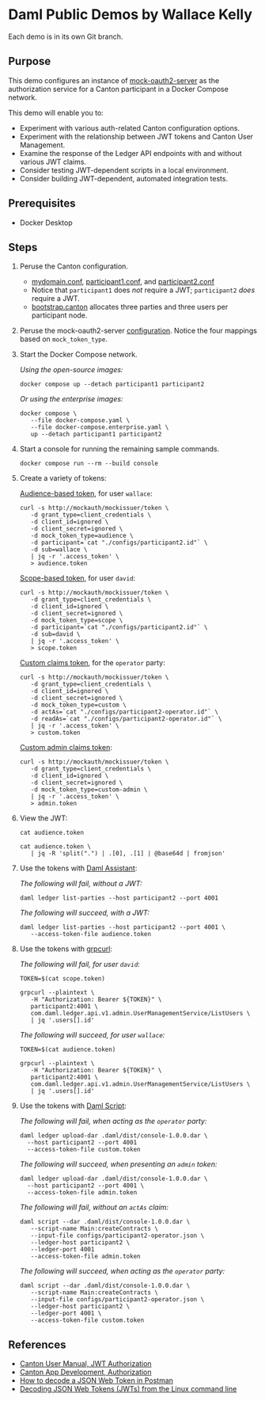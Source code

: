 # Daml Public Demos by Wallace Kelly

Each demo is in its own Git branch.

## Purpose

This demo configures an instance of [mock-oauth2-server](https://github.com/navikt/mock-oauth2-server)
as the authorization service for a Canton participant in a Docker Compose network.

This demo will enable you to:

* Experiment with various auth-related Canton configuration options.
* Experiment with the relationship between JWT tokens and Canton User Management.
* Examine the response of the Ledger API endpoints with and without various JWT claims.
* Consider testing JWT-dependent scripts in a local environment.
* Consider building JWT-dependent, automated integration tests.

## Prerequisites

* Docker Desktop

## Steps

1. Peruse the Canton configuration.
   * [mydomain.conf](./configs/mydomain.conf), [participant1.conf](./configs/participant1.conf), and [participant2.conf](./configs/participant2.conf)
   * Notice that `participant1` does _not_ require a JWT; `participant2` _does_ require a JWT.
   * [bootstrap.canton](./configs/bootstrap.canton) allocates three parties and three users per participant node.

2. Peruse the mock-oauth2-server [configuration](./configs/mockauth.json). Notice the four mappings based on `mock_token_type`.

3. Start the Docker Compose network.

   _Using the open-source images:_

   ```
   docker compose up --detach participant1 participant2
   ```

   _Or using the enterprise images:_

   ```
   docker compose \
      --file docker-compose.yaml \
      --file docker-compose.enterprise.yaml \
      up --detach participant1 participant2
   ```

4. Start a console for running the remaining sample commands.

   ```
   docker compose run --rm --build console
   ```

5. Create a variety of tokens:

   [Audience-based token](https://docs.daml.com/app-dev/authorization.html#audience-based-tokens), for user `wallace`:

   ```
   curl -s http://mockauth/mockissuer/token \
      -d grant_type=client_credentials \
      -d client_id=ignored \
      -d client_secret=ignored \
      -d mock_token_type=audience \
      -d participant=`cat "./configs/participant2.id"` \
      -d sub=wallace \
      | jq -r '.access_token' \
      > audience.token
   ```

   [Scope-based token](https://docs.daml.com/app-dev/authorization.html#scope-based-tokens), for user `david`:

   ```
   curl -s http://mockauth/mockissuer/token \
      -d grant_type=client_credentials \
      -d client_id=ignored \
      -d client_secret=ignored \
      -d mock_token_type=scope \
      -d participant=`cat "./configs/participant2.id"` \
      -d sub=david \
      | jq -r '.access_token' \
      > scope.token
   ```

   [Custom claims token](https://docs.daml.com/app-dev/authorization.html#custom-daml-claims-access-tokens), for the `operator` party:

   ```
   curl -s http://mockauth/mockissuer/token \
      -d grant_type=client_credentials \
      -d client_id=ignored \
      -d client_secret=ignored \
      -d mock_token_type=custom \
      -d actAs=`cat "./configs/participant2-operator.id"` \
      -d readAs=`cat "./configs/participant2-operator.id"` \
      | jq -r '.access_token' \
      > custom.token
   ```

   [Custom admin claims token](https://docs.daml.com/app-dev/authorization.html#custom-daml-claims-access-tokens):

   ```
   curl -s http://mockauth/mockissuer/token \
      -d grant_type=client_credentials \
      -d client_id=ignored \
      -d client_secret=ignored \
      -d mock_token_type=custom-admin \
      | jq -r '.access_token' \
      > admin.token
   ```

6. View the JWT:

   ```
   cat audience.token
   ```

   ```
   cat audience.token \
      | jq -R 'split(".") | .[0], .[1] | @base64d | fromjson'
   ```

7. Use the tokens with [Daml Assistant](https://docs.daml.com/tools/assistant.html):

   _The following will fail, without a JWT:_

   ```
   daml ledger list-parties --host participant2 --port 4001
   ```

   _The following will succeed, with a JWT:_

   ```
   daml ledger list-parties --host participant2 --port 4001 \
      --access-token-file audience.token
   ```

8. Use the tokens with [grpcurl](https://github.com/fullstorydev/grpcurl/blob/master/README.md):

   _The following will fail, for user `david`:_

   ```
   TOKEN=$(cat scope.token)

   grpcurl --plaintext \
      -H "Authorization: Bearer ${TOKEN}" \
      participant2:4001 \
      com.daml.ledger.api.v1.admin.UserManagementService/ListUsers \
      | jq '.users[].id'
   ```

   _The following will succeed, for user `wallace`:_

   ```
   TOKEN=$(cat audience.token)

   grpcurl --plaintext \
      -H "Authorization: Bearer ${TOKEN}" \
      participant2:4001 \
      com.daml.ledger.api.v1.admin.UserManagementService/ListUsers \
      | jq '.users[].id'
   ```

9. Use the tokens with [Daml Script](https://docs.daml.com/daml-script/index.html):

   _The following will fail, when acting as the `operator` party:_

   ```
   daml ledger upload-dar .daml/dist/console-1.0.0.dar \
     --host participant2 --port 4001
     --access-token-file custom.token
   ```

   _The following will succeed, when presenting an `admin` token:_

   ```
   daml ledger upload-dar .daml/dist/console-1.0.0.dar \
     --host participant2 --port 4001 \
     --access-token-file admin.token
   ```

   _The following will fail, without an `actAs` claim:_

   ```
   daml script --dar .daml/dist/console-1.0.0.dar \
      --script-name Main:createContracts \
      --input-file configs/participant2-operator.json \
      --ledger-host participant2 \
      --ledger-port 4001
      --access-token-file admin.token
   ```

   _The following will succeed, when acting as the `operator` party:_

   ```
   daml script --dar .daml/dist/console-1.0.0.dar \
      --script-name Main:createContracts \
      --input-file configs/participant2-operator.json \
      --ledger-host participant2 \
      --ledger-port 4001 \
      --access-token-file custom.token
   ```

## References

* [Canton User Manual, JWT Authorization](https://docs.daml.com/canton/usermanual/apis.html#jwt-authorization)
* [Canton App Development, Authorization](https://docs.daml.com/app-dev/authorization.html)
* [How to decode a JSON Web Token in Postman](https://medium.com/@jeff.heienickle/how-to-decode-a-json-web-token-in-postman-5312b3434462)
* [Decoding JSON Web Tokens (JWTs) from the Linux command line](https://prefetch.net/blog/2020/07/14/decoding-json-web-tokens-jwts-from-the-linux-command-line/)
